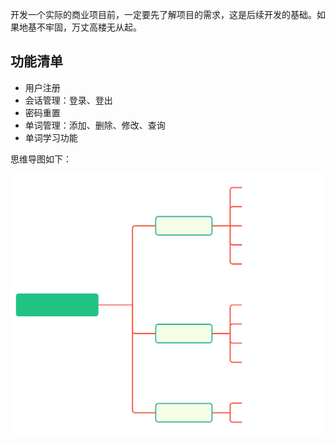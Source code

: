 开发一个实际的商业项目前，一定要先了解项目的需求，这是后续开发的基础。如果地基不牢固，万丈高楼无从起。

## 功能清单
- 用户注册
- 会话管理：登录、登出
- 密码重置
- 单词管理：添加、删除、修改、查询
- 单词学习功能

思维导图如下：
<div style="text-align: center;">
    <img src="/assets/功能清单.svg" alt="功能清单" />
</div>
